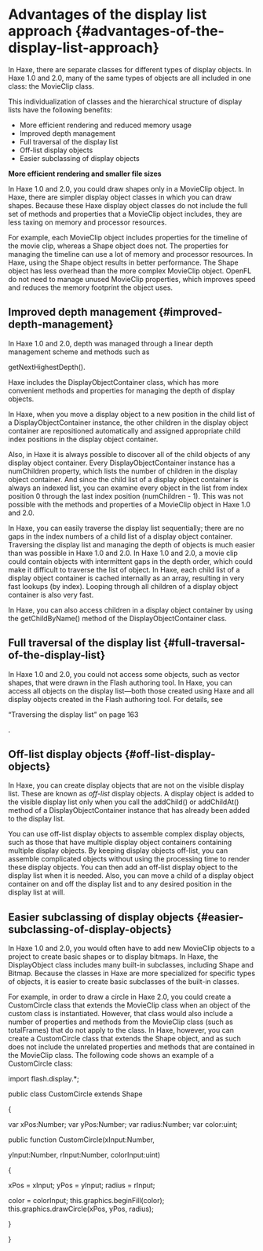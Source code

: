 # Advantages of the display list approach {#advantages-of-the-display-list-approach}

In Haxe, there are separate classes for different types of display objects. In Haxe 1.0 and 2.0, many of the same types of objects are all included in one class: the MovieClip class.

This individualization of classes and the hierarchical structure of display lists have the following benefits:

*   More efficient rendering and reduced memory usage
*   Improved depth management
*   Full traversal of the display list
*   Off-list display objects
*   Easier subclassing of display objects

**More efficient rendering and smaller file sizes**

In Haxe 1.0 and 2.0, you could draw shapes only in a MovieClip object. In Haxe, there are simpler display object classes in which you can draw shapes. Because these Haxe display object classes do not include the full set of methods and properties that a MovieClip object includes, they are less taxing on memory and processor resources.

For example, each MovieClip object includes properties for the timeline of the movie clip, whereas a Shape object does not. The properties for managing the timeline can use a lot of memory and processor resources. In Haxe, using the Shape object results in better performance. The Shape object has less overhead than the more complex MovieClip object. OpenFL do not need to manage unused MovieClip properties, which improves speed and reduces the memory footprint the object uses.

## Improved depth management {#improved-depth-management}

In Haxe 1.0 and 2.0, depth was managed through a linear depth management scheme and methods such as

getNextHighestDepth().

Haxe includes the DisplayObjectContainer class, which has more convenient methods and properties for managing the depth of display objects.

In Haxe, when you move a display object to a new position in the child list of a DisplayObjectContainer instance, the other children in the display object container are repositioned automatically and assigned appropriate child index positions in the display object container.

Also, in Haxe it is always possible to discover all of the child objects of any display object container. Every DisplayObjectContainer instance has a numChildren property, which lists the number of children in the display object container. And since the child list of a display object container is always an indexed list, you can examine every object in the list from index position 0 through the last index position (numChildren - 1). This was not possible with the methods and properties of a MovieClip object in Haxe 1.0 and 2.0.

In Haxe, you can easily traverse the display list sequentially; there are no gaps in the index numbers of a child list of a display object container. Traversing the display list and managing the depth of objects is much easier than was possible in Haxe 1.0 and 2.0\. In Haxe 1.0 and 2.0, a movie clip could contain objects with intermittent gaps in the depth order, which could make it difficult to traverse the list of object. In Haxe, each child list of a display object container is cached internally as an array, resulting in very fast lookups (by index). Looping through all children of a display object container is also very fast.

In Haxe, you can also access children in a display object container by using the getChildByName() method of the DisplayObjectContainer class.

## Full traversal of the display list {#full-traversal-of-the-display-list}

In Haxe 1.0 and 2.0, you could not access some objects, such as vector shapes, that were drawn in the Flash authoring tool. In Haxe, you can access all objects on the display list—both those created using Haxe and all display objects created in the Flash authoring tool. For details, see

“Traversing the display list” on page 163

.

## Off-list display objects {#off-list-display-objects}

In Haxe, you can create display objects that are not on the visible display list. These are known as _off-list_ display objects. A display object is added to the visible display list only when you call the addChild() or addChildAt() method of a DisplayObjectContainer instance that has already been added to the display list.

You can use off-list display objects to assemble complex display objects, such as those that have multiple display object containers containing multiple display objects. By keeping display objects off-list, you can assemble complicated objects without using the processing time to render these display objects. You can then add an off-list display object to the display list when it is needed. Also, you can move a child of a display object container on and off the display list and to any desired position in the display list at will.

## Easier subclassing of display objects {#easier-subclassing-of-display-objects}

In Haxe 1.0 and 2.0, you would often have to add new MovieClip objects to a project to create basic shapes or to display bitmaps. In Haxe, the DisplayObject class includes many built-in subclasses, including Shape and Bitmap. Because the classes in Haxe are more specialized for specific types of objects, it is easier to create basic subclasses of the built-in classes.

For example, in order to draw a circle in Haxe 2.0, you could create a CustomCircle class that extends the MovieClip class when an object of the custom class is instantiated. However, that class would also include a number of properties and methods from the MovieClip class (such as totalFrames) that do not apply to the class. In Haxe, however, you can create a CustomCircle class that extends the Shape object, and as such does not include the unrelated properties and methods that are contained in the MovieClip class. The following code shows an example of a CustomCircle class:

import flash.display.*;

public class CustomCircle extends Shape

{

var xPos:Number; var yPos:Number; var radius:Number; var color:uint;

public function CustomCircle(xInput:Number,

yInput:Number, rInput:Number, colorInput:uint)

{

xPos = xInput; yPos = yInput; radius = rInput;

color = colorInput; this.graphics.beginFill(color); this.graphics.drawCircle(xPos, yPos, radius);

}

}